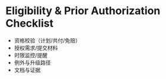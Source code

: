 # Eligibility & Prior Authorization Checklist

- 资格校验（计划/共付/免赔）
- 授权需求/提交材料
- 时限监控/提醒
- 例外与升级路径
- 文档与证据
